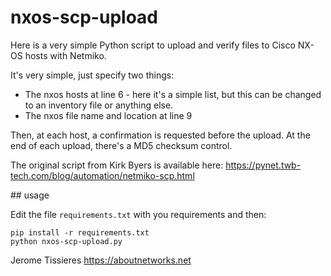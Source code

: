 # nxos-scp-upload

Here is a very simple Python script to upload and verify files to Cisco NX-OS hosts with Netmiko.

It's very simple, just specify two things:
- The nxos hosts at line 6 - here it's a simple list, but this can be changed to an inventory file or anything else.
- The nxos file name and location at line 9

Then, at each host, a confirmation is requested before the upload.
At the end of each upload, there's a MD5 checksum control.

The original script from Kirk Byers is available here: https://pynet.twb-tech.com/blog/automation/netmiko-scp.html

## usage

Edit the file `requirements.txt` with you requirements and then:

```
pip install -r requirements.txt
python nxos-scp-upload.py
```

Jerome Tissieres
https://aboutnetworks.net
